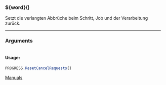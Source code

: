 ﻿### ${word}()
Setzt die verlangten Abbrüche beim Schritt, Job und der Verarbeitung zurück.

----

### Arguments
```ts
```
#### Usage:
```ts
PROGRESS.ResetCancelRequests()
```

[Manuals](https://manuals.opacc.ch/docs/doku2401/F-Script/ScriptBlockFunc.PROGRESS.ResetCancelRequests.html)
